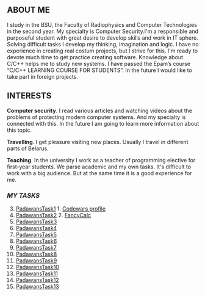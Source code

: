 
## ABOUT ME

  I study in the BSU, the Faculty of Radiophysics and Computer Technologies in the second year. My specialty is Computer Security.I'm a responsible and purposeful student with great desire to develop skills and work in IT sphere. Solving difficult tasks I develop my thinking, imagination and logic. I have no experience in creating real costum projects, but I strive for this. I'm ready to devote much time to get practice creating software. Knowledge about C/C++ helps me to study new systems. I have passed the Epam’s course “C/C++ LEARNING COURSE FOR STUDENTS”. In the future I would like to take part in foreign projects.

## INTERESTS

**Computer security**. I read various articles and watching videos about the problems of protecting modern computer systems. And my specialty is connected with this. In the future I am going to learn more information about this topic. 

**Travelling**. I get pleasure visiting new places. Usually I travel in different parts of Belarus. 

**Teaching**. In the university I work as a teacher of programming elective for first-year students. We parse academic and my own tasks. It's difficult to work with a big audience. But at the same time it is a good experience for me. 

### *MY TASKS*


3. [PadawansTask1](https://github.com/AliaksandrKratovich/PadawansTask1)  1. [Codewars profile](https://www.codewars.com/users/AliaksandrKratovich)
4. [PadawansTask2](https://github.com/AliaksandrKratovich/PadawansTask2)  2. [FancyCalc](https://github.com/AliaksandrKratovich/FancyCalc)
5. [PadawansTask3](https://github.com/AliaksandrKratovich/PadawansTask3)
6. [PadawansTask4](https://github.com/AliaksandrKratovich/PadawansTask4)
7. [PadawansTask5](https://github.com/AliaksandrKratovich/PadawansTask5)
8. [PadawansTask6](https://github.com/AliaksandrKratovich/PadawansTask6)
9. [PadawansTask7](https://github.com/AliaksandrKratovich/PadawansTask7)
10. [PadawansTask8](https://github.com/AliaksandrKratovich/PadawansTask8)
11. [PadawansTask9](https://github.com/AliaksandrKratovich/PadawansTask9)
12. [PadawansTask10](https://github.com/AliaksandrKratovich/PadawansTask10)
13. [PadawansTask11](https://github.com/AliaksandrKratovich/PadawansTask11)
14. [PadawansTask12](https://github.com/AliaksandrKratovich/PadawansTask12)
15. [PadawansTask13](https://github.com/AliaksandrKratovich/PadawansTask13)
